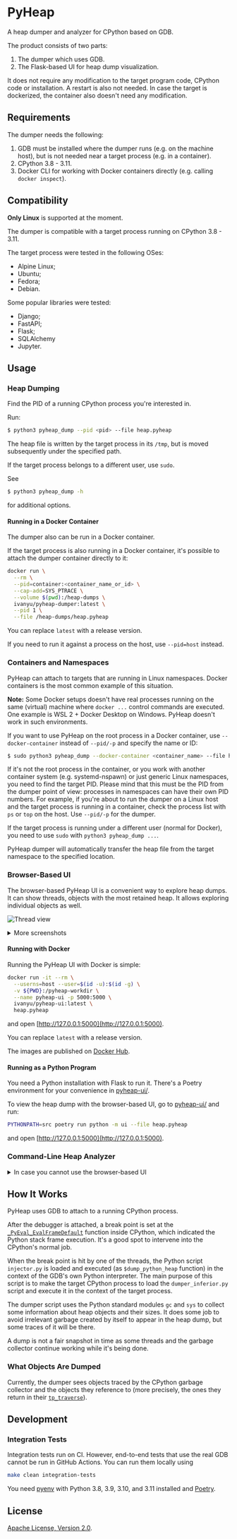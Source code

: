 # PyHeap

A heap dumper and analyzer for CPython based on GDB.

The product consists of two parts:
1. The dumper which uses GDB.
2. The Flask-based UI for heap dump visualization.

It does not require any modification to the target program code, CPython code or installation. A restart is also not needed. In case the target is dockerized, the container also doesn't need any modification.

## Requirements

The dumper needs the following:
1. GDB must be installed where the dumper runs (e.g. on the machine host), but is not needed near a target process (e.g. in a container).
2. CPython 3.8 - 3.11.
3. Docker CLI for working with Docker containers directly (e.g. calling `docker inspect`).

## Compatibility

**Only Linux** is supported at the moment.

The dumper is compatible with a target process running on CPython 3.8 - 3.11.

The target process were tested in the following OSes:
- Alpine Linux;
- Ubuntu;
- Fedora;
- Debian.

Some popular libraries were tested:
- Django;
- FastAPI;
- Flask;
- SQLAlchemy
- Jupyter.

## Usage

### Heap Dumping
Find the PID of a running CPython process you're interested in.

Run:
```bash
$ python3 pyheap_dump --pid <pid> --file heap.pyheap
```

The heap file is written by the target process in its `/tmp`, but is moved subsequently under the specified path.

If the target process belongs to a different user, use `sudo`.

See 
```bash
$ python3 pyheap_dump -h
```
for additional options.

#### Running in a Docker Container

The dumper also can be run in a Docker container.

If the target process is also running in a Docker container, it's possible to attach the dumper container directly to it:

```bash
docker run \
  --rm \
  --pid=container:<container_name_or_id> \
  --cap-add=SYS_PTRACE \
  --volume $(pwd):/heap-dumps \
  ivanyu/pyheap-dumper:latest \
  --pid 1 \
  --file /heap-dumps/heap.pyheap
```

You can replace `latest` with a release version.

If you need to run it against a process on the host, use `--pid=host` instead.

### Containers and Namespaces

PyHeap can attach to targets that are running in Linux namespaces. Docker containers is the most common example of this situation.

**Note:** Some Docker setups doesn't have real processes running on the same (virtual) machine where `docker ...` control commands are executed. One example is WSL 2 + Docker Desktop on Windows. PyHeap doesn't work in such environments.

If you want to use PyHeap on the root process in a Docker container, use `--docker-container` instead of `--pid/-p` and specify the name or ID:

```bash
$ sudo python3 pyheap_dump --docker-container <container_name> --file heap.pyheap
```

If it's not the root process in the container, or you work with another container system (e.g. systemd-nspawn) or just generic Linux namespaces, you need to find the target PID. Please mind that this must be the PID from the dumper point of view: processes in namespaces can have their own PID numbers. For example, if you're about to run the dumper on a Linux host and the target process is running in a container, check the process list with `ps` or `top` on the host. Use `--pid/-p` for the dumper.

If the target process is running under a different user (normal for Docker), you need to use `sudo` with `python3 pyheap_dump ...`.

PyHeap dumper will automatically transfer the heap file from the target namespace to the specified location.

### Browser-Based UI

The browser-based PyHeap UI is a convenient way to explore heap dumps. It can show threads, objects with the most retained heap. It allows exploring individual objects as well.

![Thread view](doc/screenshot1.png)

<details>
  <summary>More screenshots</summary>

![Heap view](doc/screenshot2.png)

![Object view - Attributes](doc/screenshot3.png)

![Object view - Referents](doc/screenshot4.png)

</details>

#### Running with Docker

Running the PyHeap UI with Docker is simple:

```bash
docker run -it --rm \
  --userns=host --user=$(id -u):$(id -g) \
  -v ${PWD}:/pyheap-workdir \
  --name pyheap-ui -p 5000:5000 \
  ivanyu/pyheap-ui:latest \
  heap.pyheap
```
and open [http://127.0.0.1:5000](http://127.0.0.1:5000).

You can replace `latest` with a release version.

The images are published on [Docker Hub](https://hub.docker.com/repository/docker/ivanyu/pyheap-ui).

#### Running as a Python Program

You need a Python installation with Flask to run it. There's a Poetry environment for your convenience in [pyheap-ui/](pyheap-ui/).

To view the heap dump with the browser-based UI, go to [pyheap-ui/](pyheap-ui/) and run:
```bash
PYTHONPATH=src poetry run python -m ui --file heap.pyheap
```
and open [http://127.0.0.1:5000](http://127.0.0.1:5000).

### Command-Line Heap Analyzer

<details>
  <summary>In case you cannot use the browser-based UI</summary>

Analyze the heap with the `analyzer` module:
```bash
$ PYTHONPATH=src poetry run python -m analyzer retained-heap --file heap.pyheap

[2022-09-07 09:40:46,594] INFO Loading file heap.json.gz
[2022-09-07 09:40:46,633] INFO Loading file finished in 0.04 seconds
[2022-09-07 09:40:46,633] INFO Heap dump contains 18269 objects
[2022-09-07 09:40:46,646] INFO 1761 unknown objects filtered
[2022-09-07 09:40:46,681] INFO Indexing inbound references
[2022-09-07 09:40:46,695] INFO Inbound references indexed in 0.01 seconds
[2022-09-07 09:40:46,701] INFO Loaded retained heap cache
  heap.json.gz.ce7ade900911c6edac5fe332a36d43d0a76ac103.retained_heap
Address         | Object type     | Retained heap size | String representation  
--------------------------------------------------------------------------------
140494124474176 | dict            |            1101494 | {'__name__': '__main__'
140494121988112 | str             |            1000049 | xxxxxxxxxxxxxxxxxxxxxxx
140494125217792 | list            |             100113 | ['xxxxxxxxxxxxxxxxxxxxx
94613255597520  | str             |             100049 | xxxxxxxxxxxxxxxxxxxxxxx
140494126265024 | dict            |              89546 | {'/usr/lib/python310.zi
140494124519104 | dict            |              70465 | {'__name__': 'os', '__d
140494123404608 | dict            |              64157 | {'__name__': 'typing', 
140494126265984 | dict            |              35508 | {'__name__': 'builtins'
140494125686720 | dict            |              32920 | {94613227788704: <weakr
94613255487824  | ABCMeta         |              32790 | <class 'collections.Use
140494125072000 | dict            |              31566 | {'__module__': 'collect
140494124621856 | _Printer        |              28111 | Type license() to see t
140494124550272 | dict            |              28063 | {'_Printer__name': 'lic
140494105358656 | list            |              27229 | ['A. HISTORY OF THE SOF
140494125744640 | frozenset       |              25447 | frozenset({'_curses', '
140494124629056 | FileFinder      |              22804 | FileFinder('/usr/lib/py
140494124679104 | dict            |              22756 | {'_loaders': [('.cpytho
...
```
(in the repo root directory).
</details>

## How It Works

PyHeap uses GDB to attach to a running CPython process.

After the debugger is attached, a break point is set at the [`_PyEval_EvalFrameDefault`](https://github.com/python/cpython/blob/3594ebca2cacf5d9b5212d2c487fd017cd00e283/Python/ceval.c#L1577) function inside CPython, which indicated the Python stack frame execution. It's a good spot to intervene into the CPython's normal job.

When the break point is hit by one of the threads, the Python script `injector.py` is loaded and executed (as `$dump_python_heap` function) in the context of the GDB's own Python interpreter. The main purpose of this script is to make the target CPython process to load the `dumper_inferior.py` script and execute it in the context of the target process.

The dumper script uses the Python standard modules `gc` and `sys` to collect some information about heap objects and their sizes. It does some job to avoid irrelevant garbage created by itself to appear in the heap dump, but some traces of it will be there.

A dump is not a fair snapshot in time as some threads and the garbage collector continue working while it's being done.

### What Objects Are Dumped

Currently, the dumper sees objects traced by the CPython garbage collector and the objects they reference to (more precisely, the ones they return in their [`tp_traverse`](https://docs.python.org/3/c-api/typeobj.html#c.PyTypeObject.tp_traverse)).

## Development

### Integration Tests

Integration tests run on CI. However, end-to-end tests that use the real GDB cannot be run in GitHub Actions. You can run them locally using
```bash
make clean integration-tests
```

You need [pyenv](https://github.com/pyenv/pyenv) with Python 3.8, 3.9, 3.10, and 3.11 installed and [Poetry](https://python-poetry.org/).

## License

[Apache License, Version 2.0](LICENSE).
